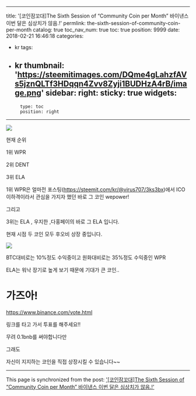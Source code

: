 
---
title: '[코인잠꼬대]The Sixth Session of “Community Coin per Month” 바이낸스 이번 달은 심상치가 않음.!'
permlink: the-sixth-session-of-community-coin-per-month
catalog: true
toc_nav_num: true
toc: true
position: 9999
date: 2018-02-21 16:46:18
categories:
- kr
tags:
- kr
thumbnail: 'https://steemitimages.com/DQme4gLahzfAVs5jznQLTf3HDqqn4Zvv8Zyji1BUDHzA4rB/image.png'
sidebar:
    right:
        sticky: true
widgets:
    -
        type: toc
        position: right
---


![](https://steemitimages.com/DQme4gLahzfAVs5jznQLTf3HDqqn4Zvv8Zyji1BUDHzA4rB/image.png)

현재 순위

1위 WPR

2위 DENT

3위 ELA


1위 WPR은 얼마전 포스팅(https://steemit.com/kr/@virus707/3ks3bx)에서 ICO이하격이라서 관심을 가지자 했던 바로 그 코인 wepower!

그리고

3위는 ELA , 우지한 ,다홍페이의 바로 그 ELA 입니다.

현재 시점 두 코인 모두 후오비 상장 중입니다.

![](https://steemitimages.com/DQmUkYRxtYSB3FNE5XGyjxJPskqY3qhbYuCkrmKPK2q6wGa/image.png)

BTC대비로는 10%정도 수익중이고 원화대비로는 35%정도 수익중인 WPR

ELA는 워낙 장기로 높게 보기 때문에 기대가 큰 코인..

# 가즈아!


https://www.binance.com/vote.html

링크를 타고 가서 투표를 해주세요!!


무려 0.1bnb를 써야합니다만 

그래도 

자신이 지지하는 코인을 직접 상장시킬 수 있습니다~~

- - -

This page is synchronized from the post: ['[코인잠꼬대]The Sixth Session of “Community Coin per Month” 바이낸스 이번 달은 심상치가 않음.!'](https://steemit.com/@virus707/the-sixth-session-of-community-coin-per-month)
